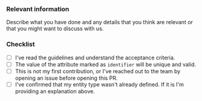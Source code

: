 ### Relevant information

Describe what you have done and any details that you think are relevant or that you might want to discuss with us. 

### Checklist

* [ ] I've read the guidelines and understand the acceptance criteria.
* [ ] The value of the attribute marked as `identifier` will be unique and valid. 
* [ ] This is not my first contribution, or I've reached out to the team by opening an issue before
 opening this PR. 
* [ ] I've confirmed that my entity type wasn't already defined. If it is I'm providing an
 explanation above.
